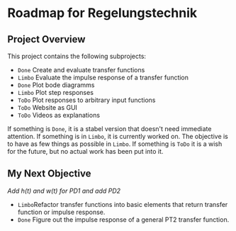 # Roadmap for Regelungstechnik

## Project Overview

This project contains the following subprojects:

- `Done` Create and evaluate transfer functions
- `Limbo` Evaluate the impulse response of a transfer function
- `Done` Plot bode diagramms
- `Limbo` Plot step responses
- `ToDo` Plot responses to arbitrary input functions
- `ToDo` Website as GUI
- `ToDo` Videos as explanations

If something is `Done`, it is a stabel version that doesn't need immediate attention. If something is in `Limbo`, it is currently worked on. The objective is to have as few things as possible in `Limbo`. If something is `ToDo` it is a wish for the future, but no actual work has been put into it.

## My Next Objective

*Add h(t) and w(t) for PD1 and add PD2*

- `Limbo`Refactor transfer functions into basic elements that return transfer function or impulse response.
- `Done` Figure out the impulse response of a general PT2 transfer function.
